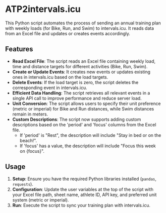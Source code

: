 # ATP2intervals.icu

This Python script automates the process of sending an annual training plan with weekly loads (for Bike, Run, and Swim) to intervals.icu. It reads data from an Excel file and updates or creates events accordingly.

## Features

- **Read Excel File**: The script reads an Excel file containing weekly load, time and distance targets for different activities (Bike, Run, Swim).
- **Create or Update Events**: It creates new events or updates existing ones in intervals.icu based on the load targets.
- **Delete Events**: If the load target is zero, the script deletes the corresponding event in intervals.icu.
- **Efficient Data Handling**: The script retrieves all relevant events in a single API call to improve performance and reduce server load.
- **Unit Conversion**: The script allows users to specify their unit preference (metric or imperial) for Bike and Run distances, while Swim distances remain in meters.
- **Custom Descriptions**: The script now supports adding custom descriptions based on the 'period' and 'focus' columns from the Excel file.
  - If 'period' is "Rest", the description will include "Stay in bed or on the beach!".
  - If 'focus' has a value, the description will include "Focus this week on {focus}".

## Usage

1. **Setup**: Ensure you have the required Python libraries installed (`pandas`, `requests`).
2. **Configuration**: Update the user variables at the top of the script with your Excel file path, sheet name, athlete ID, API key, and preferred unit system (metric or imperial).
3. **Run**: Execute the script to sync your training plan with intervals.icu.
